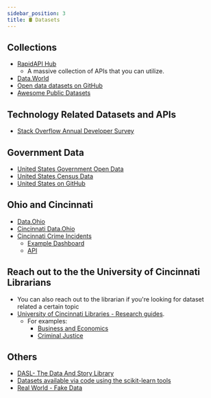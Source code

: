 ```yaml
---
sidebar_position: 3
title: 🛢 Datasets
---
```


## Collections
* [RapidAPI Hub](https://rapidapi.com/hub)
  * A massive collection of APIs that you can utilize.
* [Data.World](https://data.world/datasets/opendata)
* [Open data datasets on GitHub](https://github.com/collections/open-data)
* [Awesome Public Datasets](https://github.com/awesomedata/awesome-public-datasets)

## Technology Related Datasets and APIs
* [Stack Overflow Annual Developer Survey](https://insights.stackoverflow.com/survey)

## Government Data
* [United States Government Open Data](https://data.gov/)
* [United States Census Data](https://data.census.gov/cedsci/)
* [United States on GitHub](https://github.com/unitedstates)

## Ohio and Cincinnati
* [Data.Ohio](https://data.ohio.gov/wps/portal/gov/data/view)
* [Cincinnati Data.Ohio](https://data.cincinnati-oh.gov/browse?category=Thriving+Neighborhoods)
* [Cincinnati Crime Incidents](https://data.cincinnati-oh.gov/safety/PDI-Police-Data-Initiative-Crime-Incidents/k59e-2pvf)
  * [Example Dashboard](https://insights.cincinnati-oh.gov/stories/s/8eaa-xrvz)
  * [API](https://dev.socrata.com/foundry/data.cincinnati-oh.gov/k59e-2pvf)

## Reach out to the the University of Cincinnati Librarians
* You can also reach out to the librarian if you're looking for dataset related a certain topic
* [University of Cincinnati Libraries - Research guides](https://guides.libraries.uc.edu/).
  * For examples:
    * [Business and Economics](https://guides.libraries.uc.edu/c.php?g=411946)
    * [Criminal Justice](https://guides.libraries.uc.edu/criminal_justice_statistics)


## Others
* [DASL- The Data And Story Library](https://dasl.datadescription.com/)
* [Datasets available via code using the scikit-learn tools](https://scikit-learn.org/stable/modules/generated/sklearn.datasets.fetch_openml.html)
* [Real World - Fake Data](http://sonsofhierarchies.com/real-world-fake-data/)